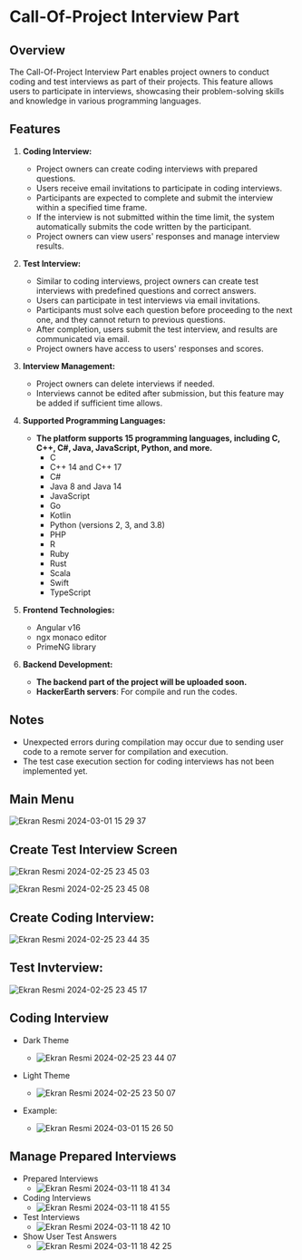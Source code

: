 # Call-Of-Project Interview Part

## Overview

The Call-Of-Project Interview Part enables project owners to conduct coding and test interviews as part of their projects. This feature allows users to participate in interviews, showcasing their problem-solving skills and knowledge in various programming languages.

## Features

1. **Coding Interview:**
   - Project owners can create coding interviews with prepared questions.
   - Users receive email invitations to participate in coding interviews.
   - Participants are expected to complete and submit the interview within a specified time frame.
   - If the interview is not submitted within the time limit, the system automatically submits the code written by the participant.
   - Project owners can view users' responses and manage interview results.

2. **Test Interview:**
   - Similar to coding interviews, project owners can create test interviews with predefined questions and correct answers.
   - Users can participate in test interviews via email invitations.
   - Participants must solve each question before proceeding to the next one, and they cannot return to previous questions.
   - After completion, users submit the test interview, and results are communicated via email.
   - Project owners have access to users' responses and scores.

3. **Interview Management:**
   - Project owners can delete interviews if needed.
   - Interviews cannot be edited after submission, but this feature may be added if sufficient time allows.

4. **Supported Programming Languages:**
   - **The platform supports 15 programming languages, including C, C++, C#, Java, JavaScript, Python, and more.**
     - C
     - C++ 14 and C++ 17
     - C#
     - Java 8 and Java 14
     - JavaScript
     - Go
     - Kotlin
     - Python (versions 2, 3, and 3.8)
     - PHP
     - R
     - Ruby
     - Rust
     - Scala
     - Swift
     - TypeScript

5. **Frontend Technologies:**
   - Angular v16
   - ngx monaco editor
   - PrimeNG library

6. **Backend Development:**
   - **The backend part of the project will be uploaded soon.**
   - **HackerEarth servers**: For compile and run the codes.

## Notes

- Unexpected errors during compilation may occur due to sending user code to a remote server for compilation and execution.
- The test case execution section for coding interviews has not been implemented yet.

## Main Menu
![Ekran Resmi 2024-03-01 15 29 37](https://github.com/CallOfProject/Call-Of-Project-Interview/assets/62218588/8e41c77c-0d0b-4aec-9c8c-7ce307aa09ea)


## Create Test Interview Screen
![Ekran Resmi 2024-02-25 23 45 03](https://github.com/CallOfProject/Call-Of-Project-Interview/assets/62218588/4c2b89d6-0431-4253-94b0-115a38b05bac)

![Ekran Resmi 2024-02-25 23 45 08](https://github.com/CallOfProject/Call-Of-Project-Interview/assets/62218588/475e128c-2a85-4f5c-b1a2-acf0b5c63057)

## Create Coding Interview:
![Ekran Resmi 2024-02-25 23 44 35](https://github.com/CallOfProject/Call-Of-Project-Interview/assets/62218588/5a1b7199-eac6-472c-83af-798456a4e688)

## Test Invterview:
![Ekran Resmi 2024-02-25 23 45 17](https://github.com/CallOfProject/Call-Of-Project-Interview/assets/62218588/7aab5fde-0cec-487b-8b91-f967ab0703a5)


## Coding Interview
- Dark Theme
  - ![Ekran Resmi 2024-02-25 23 44 07](https://github.com/CallOfProject/Call-Of-Project-Interview/assets/62218588/f710e725-156b-4a44-a8c2-0c5b86fdc402)
- Light Theme
  - ![Ekran Resmi 2024-02-25 23 50 07](https://github.com/CallOfProject/Call-Of-Project-Interview/assets/62218588/76411960-614d-43f0-9e34-2c1f4630d333)

- Example:
  - ![Ekran Resmi 2024-03-01 15 26 50](https://github.com/CallOfProject/Call-Of-Project-Interview/assets/62218588/e808e398-ce15-4008-97b0-644fad76002d)


 ## Manage Prepared Interviews
   - Prepared Interviews
     - ![Ekran Resmi 2024-03-11 18 41 34](https://github.com/CallOfProject/Call-Of-Project-Interview/assets/62218588/66b26ddb-44c9-4523-9be7-b5ccc51917d3)
   - Coding Interviews
     - ![Ekran Resmi 2024-03-11 18 41 55](https://github.com/CallOfProject/Call-Of-Project-Interview/assets/62218588/23c593fa-afdc-4320-9b44-c9b3bb4bc47e)
   - Test Interviews
     -  ![Ekran Resmi 2024-03-11 18 42 10](https://github.com/CallOfProject/Call-Of-Project-Interview/assets/62218588/94c21726-9e77-4d44-b41b-cf3974a46516)
   - Show User Test Answers
     - ![Ekran Resmi 2024-03-11 18 42 25](https://github.com/CallOfProject/Call-Of-Project-Interview/assets/62218588/0083745a-d3db-4f99-ac8d-49f8cb92f4bf)
